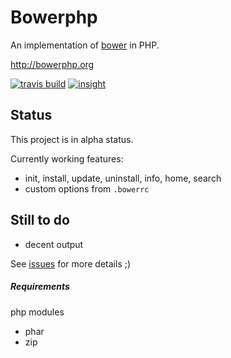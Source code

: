Bowerphp
========

An implementation of [bower](http://bower.io) in PHP.

http://bowerphp.org

[![travis build](https://api.travis-ci.org/Bee-Lab/bowerphp.png)](https://travis-ci.org/Bee-Lab/bowerphp) [![insight](https://insight.sensiolabs.com/projects/d1fbaca7-0e68-4782-979b-2372a9578c2d/mini.png)](https://insight.sensiolabs.com/projects/d1fbaca7-0e68-4782-979b-2372a9578c2d)

Status
------

This project is in alpha status.

Currently working features:

* init, install, update, uninstall, info, home, search
* custom options from ``.bowerrc``


Still to do
-----------

* decent output

See [issues](https://github.com/Bee-Lab/bowerphp/issues) for more details ;)


##### Requirements
php modules
- phar
- zip
